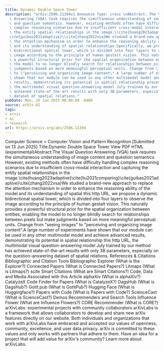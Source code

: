 ```yaml
---
title: Dynamic Double Space Tower
description: "arXiv:2506.11394v1 Announce Type: cross \nAbstract: The Visual Question\
  \ Answering (VQA) task requires the simultaneous understanding of image content\
  \ and question semantics. However, existing methods often have difficulty handling\
  \ complex reasoning scenarios due to insufficient cross-modal interaction and capturing\
  \ the entity spatial relationships in the image.\\cite{huang2023adaptive}\\cite{liu2021comparing}\\\
  cite{guibas2021adaptive}\\cite{zhang2022vsa}We studied a brand-new approach to replace\
  \ the attention mechanism in order to enhance the reasoning ability of the model\
  \ and its understanding of spatial relationships.Specifically, we propose a dynamic\
  \ bidirectional spatial tower, which is divided into four layers to observe the\
  \ image according to the principle of human gestalt vision. This naturally provides\
  \ a powerful structural prior for the spatial organization between entities, enabling\
  \ the model to no longer blindly search for relationships between pixels but make\
  \ judgments based on more meaningful perceptual units. Change from \"seeing images\"\
  \ to \"perceiving and organizing image content\".A large number of experiments have\
  \ shown that our module can be used in any other multimodal model and achieve advanced\
  \ results, demonstrating its potential in spatial relationship processing.Meanwhile,\
  \ the multimodal visual question-answering model July trained by our method has\
  \ achieved state-of-the-art results with only 3B parameters, especially on the question-answering\
  \ dataset of spatial relations."
pubDate: Mon, 16 Jun 2025 00:00:00 -0400
source: arXiv AI
tags:
- arxiv
- ai
- research
url: https://arxiv.org/abs/2506.11394
---
```


Computer Science > Computer Vision and Pattern Recognition
[Submitted on 13 Jun 2025]
Title:Dynamic Double Space Tower
View PDF HTML (experimental)Abstract:The Visual Question Answering (VQA) task requires the simultaneous understanding of image content and question semantics. However, existing methods often have difficulty handling complex reasoning scenarios due to insufficient cross-modal interaction and capturing the entity spatial relationships in the image.\cite{huang2023adaptive}\cite{liu2021comparing}\cite{guibas2021adaptive}\cite{zhang2022vsa}We studied a brand-new approach to replace the attention mechanism in order to enhance the reasoning ability of the model and its understanding of spatial this http URL, we propose a dynamic bidirectional spatial tower, which is divided into four layers to observe the image according to the principle of human gestalt vision. This naturally provides a powerful structural prior for the spatial organization between entities, enabling the model to no longer blindly search for relationships between pixels but make judgments based on more meaningful perceptual units. Change from "seeing images" to "perceiving and organizing image content".A large number of experiments have shown that our module can be used in any other multimodal model and achieve advanced results, demonstrating its potential in spatial relationship this http URL, the multimodal visual question-answering model July trained by our method has achieved state-of-the-art results with only 3B parameters, especially on the question-answering dataset of spatial relations.
References & Citations
Bibliographic and Citation Tools
Bibliographic Explorer (What is the Explorer?)
Connected Papers (What is Connected Papers?)
Litmaps (What is Litmaps?)
scite Smart Citations (What are Smart Citations?)
Code, Data and Media Associated with this Article
alphaXiv (What is alphaXiv?)
CatalyzeX Code Finder for Papers (What is CatalyzeX?)
DagsHub (What is DagsHub?)
Gotit.pub (What is GotitPub?)
Hugging Face (What is Huggingface?)
Papers with Code (What is Papers with Code?)
ScienceCast (What is ScienceCast?)
Demos
Recommenders and Search Tools
Influence Flower (What are Influence Flowers?)
CORE Recommender (What is CORE?)
arXivLabs: experimental projects with community collaborators
arXivLabs is a framework that allows collaborators to develop and share new arXiv features directly on our website.
Both individuals and organizations that work with arXivLabs have embraced and accepted our values of openness, community, excellence, and user data privacy. arXiv is committed to these values and only works with partners that adhere to them.
Have an idea for a project that will add value for arXiv's community? Learn more about arXivLabs.